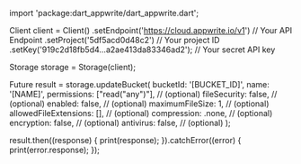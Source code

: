 import 'package:dart_appwrite/dart_appwrite.dart';

Client client = Client()
  .setEndpoint('https://cloud.appwrite.io/v1') // Your API Endpoint
  .setProject('5df5acd0d48c2') // Your project ID
  .setKey('919c2d18fb5d4...a2ae413da83346ad2'); // Your secret API key

Storage storage = Storage(client);

Future result = storage.updateBucket(
  bucketId: '[BUCKET_ID]',
  name: '[NAME]',
  permissions: ["read("any")"], // (optional)
  fileSecurity: false, // (optional)
  enabled: false, // (optional)
  maximumFileSize: 1, // (optional)
  allowedFileExtensions: [], // (optional)
  compression:  .none, // (optional)
  encryption: false, // (optional)
  antivirus: false, // (optional)
);

result.then((response) {
  print(response);
}).catchError((error) {
  print(error.response);
});
